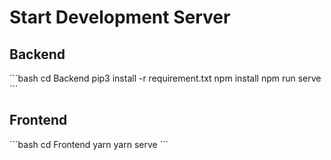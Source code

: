# Start Development Server

## Backend

<code-group>
<code-block title="NPM">
```bash
cd Backend
pip3 install -r requirement.txt
npm install
npm run serve
```
</code-block>
</code-group>

## Frontend

<code-group>
<code-block title="YARN">
```bash
cd Frontend
yarn
yarn serve
```
</code-block>
</code-group>